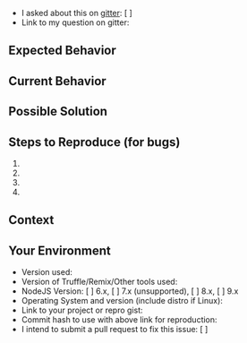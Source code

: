<!--- 

TO INSURE THE FASTEST RESPONSE POSSIBLE, PLEASE READ THESE INSTRUCTIONS
CAREFULLY.

-->

<!--- Please provide a short summary of the issue in the Title above -->

<!--- When you see empty square brackets below, that's a checkbox. Replace with
[x] to check the box -->

* I asked about this on [gitter](https://gitter.im/ConsenSys/truffle): [ ]
* Link to my question on gitter: <!-- delete this line if not applicable -->

<!---

You can get a link to your gitter question by rt-clicking the timestamp of your
post and hitting "Copy Link", or by clicking the timestamp and copying the URL
from your browser's address bar.

Truffle gitter: https://gitter.im/ConsenSys/truffle

-->


## Expected Behavior

<!---

If you're describing a bug, tell us what should happen.

If you're suggesting a change/improvement, tell us how it should work.

-->

## Current Behavior

<!---

If describing a bug, tell us what happens instead of the expected behavior.

If suggesting a change/improvement, explain the difference from current
behavior.

-->

## Possible Solution

<!---

Not obligatory, but this is the place to suggest the underlying cause and
possible fix for the bug, if you have one, or ideas how to implement the
addition or change. We'll be sure to credit your ideas in the commit log, or
better yet, submit a PR and you'll get credit for the whole thing.


-->

## Steps to Reproduce (for bugs)

<!---

This is the most important information you can give us in this bug report.
Without good information here, it will take much longer to get your issue
resolved!

The best strategy here is to assume the maintainer reading this just started
working on the Macaron project yesterday.

If possible, please provide a link to a live example, or an unambiguous set of
steps to reproduce this bug. Include code to reproduce, if relevant.

-->
1.
2.
3.
4.

## Context
<!---

How has this issue affected you? What are you trying to accomplish? Is this
issue likely to block you or others from getting your work done?

This is the best place to try to convince us that this issue needs to be solved
ASAP (if necessary), and to help us to understand what our code must stand up to
in the real world.

-->

## Your Environment
* Version used:
* Version of Truffle/Remix/Other tools used:
* NodeJS Version: [ ] 6.x, [ ] 7.x (unsupported), [ ] 8.x, [ ] 9.x
* Operating System and version (include distro if Linux):
* Link to your project or repro gist:
* Commit hash to use with above link for reproduction:
* I intend to submit a pull request to fix this issue: [ ] 

<!--- When you're finished with the above, please delete these comments to avoid
whitespace formatting issues -->
